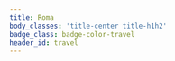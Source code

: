 ```yaml
---
title: Roma
body_classes: 'title-center title-h1h2'
badge_class: badge-color-travel
header_id: travel
---
```


